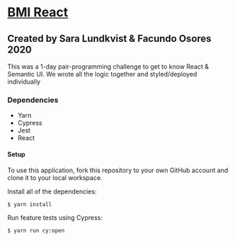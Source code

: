# [BMI React](https://sarasbmicalculator.netlify.app/)
## Created by Sara Lundkvist & Facundo Osores 2020
This was a 1-day pair-programming challenge to get to know React & Semantic UI.
We wrote all the logic together and styled/deployed individually

### Dependencies
- Yarn
- Cypress
- Jest
- React

#### Setup
To use this application, fork this repository to your own GitHub account and clone it to your local workspace.

Install all of the dependencies:

``` $ yarn install ```

Run feature tests using Cypress:

``` $ yarn run cy:open ```
